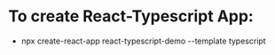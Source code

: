 # To create React-Typescript App:

- npx create-react-app react-typescript-demo --template typescript

# 